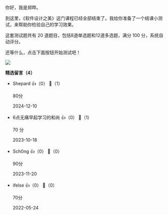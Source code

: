 你好，我是郑晔。

到这里，《软件设计之美》这门课程已经全部结束了。我给你准备了一个结课小测试，来帮助你检验自己的学习效果。

这套测试题共有 20 道题目，包括8道单选题和12道多选题，满分 100 分，系统自动评分。

还等什么，点击下面按钮开始测试吧！

[![](https://static001.geekbang.org/resource/image/28/a4/28d1be62669b4f3cc01c36466bf811a4.png?wh=1142%2A201)](http://time.geekbang.org/quiz/intro?act_id=212&exam_id=640)
<div><strong>精选留言（4）</strong></div><ul>
<li><span>Shepard</span> 👍（0） 💬（1）<p>80分</p>2024-12-10</li><br/><li><span>6点无痛早起学习的和尚</span> 👍（0） 💬（1）<p>70 分</p>2023-10-18</li><br/><li><span>Sch0ng</span> 👍（0） 💬（0）<p>90分</p>2023-11-20</li><br/><li><span>ifelse</span> 👍（0） 💬（0）<p>70分</p>2022-05-24</li><br/>
</ul>